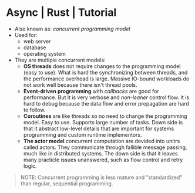 # Async | Rust | Tutorial
- Also known as: *concurrent programming model*
- Used for: 
    - web server
    - database
    - operating system
- They are multiple concurrent models: 
    - **OS threads** does not require changes to the programming model (easy to use). What is hard the synchronizing between threads, and the performance overhead is large. Massive IO-bound workloads do not work well because there isn't thread pools.
    - **Event-driven programming** with *callbacks* are good for performance. But it is very verbose and *non-leaner* control flow. It is hard to debug because the data flow and error propagation are hard to follow.
    - **Coroutines** are like threads so no need to change the programming model. Easy to use. Supports large number of tasks. Down side is that it abstract low-level details that are important for systems programming and custom runtime implementors.
    - **The actor model** concurrent computation are devided into unitrs called actors. They communicate through fallible message passing, much like in distributed systems. The down side is that it leaves many practicle issues unanswered, such as flow control and retry logic.


    

> NOTE: Concurrent programming is less mature and "standardized" than regular, sequential programming. 
